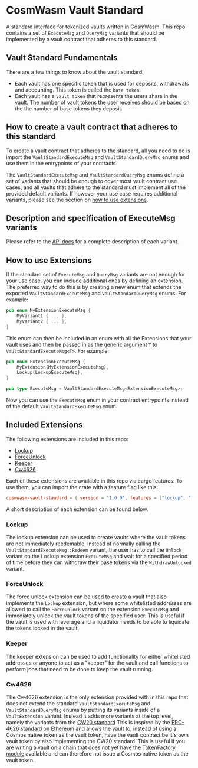 # CosmWasm Vault Standard

A standard interface for tokenized vaults written in CosmWasm. This repo contains a set of `ExecuteMsg` and `QueryMsg` variants that should be implemented by a vault contract that adheres to this standard.

## Vault Standard Fundamentals
There are a few things to know about the vault standard:
* Each vault has one specific token that is used for deposits, withdrawals and accounting. This token is called the `base token`.
* Each vault has a `vault token` that represents the users share in the vault. The number of vault tokens the user receives should be based on the the number of base tokens they deposit.

## How to create a vault contract that adheres to this standard

To create a vault contract that adheres to the standard, all you need to do is import the `VaultStandardExecuteMsg` and `VaultStandardQueryMsg` enums and use them in the entrypoints of your contracts.

The `VaultStandardExecuteMsg` and `VaultStandardQueryMsg` enums define a set of variants that should be enough to cover most vault contract use cases, and all vaults that adhere to the standard must implement all of the provided default variants. If however your use case requires additional variants, please see the section on [how to use extensions](#how-to-use-extensions).


## Description and specification of ExecuteMsg variants
Please refer to the [API docs](https://docs.rs/cosmwasm-vault-standard) for a complete description of each variant.

## How to use Extensions

If the standard set of `ExecuteMsg` and `QueryMsg` variants are not enough for your use case, you can include additional ones by defining an extension. The preferred way to do this is by creating a new enum that extends the exported `VaultStandardExecuteMsg` and `VaultStandardQueryMsg` enums. For example:

```rust
pub enum MyExtensionExecuteMsg {
    MyVariant1 { ... },
    MyVariant2 { ... },
}
```
This enum can then be included in an enum with all the Extensions that your vault uses and then be passed in as the generic argument `T` to `VaultStandardExecuteMsg<T>`. For example:

```rust
pub enum ExtensionExecuteMsg {
    MyExtension(MyExtensionExecuteMsg),
    Lockup(LockupExecuteMsg),
}

pub type ExecuteMsg = VaultStandardExecuteMsg<ExtensionExecuteMsg>;
```

Now you can use the `ExecuteMsg` enum in your contract entrypoints instead of the default `VaultStandardExecuteMsg` enum.

## Included Extensions

The following extensions are included in this repo:
* [Lockup](src/extensions/lockup.rs)
* [ForceUnlock](src/extensions/force_unlock.rs)
* [Keeper](src/extensions/keeper.rs)
* [Cw4626](src/extensions/cw4626.rs)

Each of these extensions are available in this repo via cargo features. To use them, you can import the crate with a feature flag like this:

```toml
cosmwasm-vault-standard = { version = "1.0.0", features = ["lockup", "force_unlock"] }
```

A short description of each extension can be found below.

### Lockup
The lockup extension can be used to create vaults where the vault tokens are not immediately reedemable. Instead of normally calling the `VaultStandardExecuteMsg::Redeem` variant, the user has to call the `Unlock` variant on the Lockup extension `ExecuteMsg` and wait for a specified period of time before they can withdraw their base tokens via the `WithdrawUnlocked` variant.

### ForceUnlock
The force unlock extension can be used to create a vault that also implements the `Lockup` extension, but where some whitelisted addresses are allowed to call the `ForceUnlock` variant on the extension `ExecuteMsg` and immediately unlock the vault tokens of the specified user. This is useful if the vault is used  with leverage and a liquidator needs to be able to liquidate the tokens locked in the vault.

### Keeper
The keeper extension can be used to add functionality for either whitelisted addresses or anyone to act as a "keeper" for the vault and call functions to perform jobs that need to be done to keep the vault running.

### Cw4626
The Cw4626 extension is the only extension provided with in this repo that does not extend the standard `VaultStandardExecuteMsg` and `VaultStandardQueryMsg` enums by putting its variants inside of a `VaultExtension` variant. Instead it adds more variants at the top level, namely the variants from the [CW20 standard](https://github.com/CosmWasm/cw-plus/tree/main/packages/cw20) This is inspired by the [ERC-4626 standard on Ethereum](https://ethereum.org/en/developers/docs/standards/tokens/erc-4626/) and allows the vault to, instead of using a Cosmos native token as the vault token, have the vault contract be it's own vault token by also implementing the CW20 standard. This is useful if you are writing a vault on a chain that does not yet have the [TokenFactory module](https://github.com/CosmWasm/token-factory) available and can therefore not issue a Cosmos native token as the vault token.
